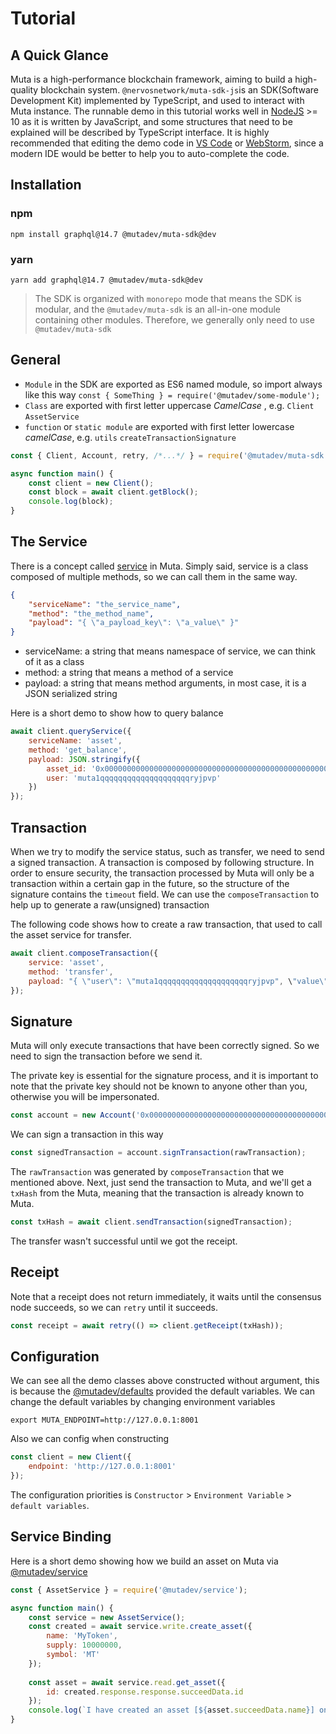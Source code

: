 # Tutorial

## A Quick Glance

Muta is a high-performance blockchain framework, aiming to build a high-quality blockchain system. `@nervosnetwork/muta-sdk-js`is an SDK(Software Development Kit) implemented by TypeScript, and used to interact with Muta instance. The runnable demo in this tutorial works well in [NodeJS](https://nodejs.org/en/download/) >= 10 as it is written by JavaScript, and some structures that need to be explained will be described by TypeScript interface. It is highly recommended that editing the demo code in [VS Code](https://code.visualstudio.com/) or [WebStorm](https://www.jetbrains.com/webstorm/), since a modern IDE would be better to help you to auto-complete the code. 

## Installation

### npm

```
npm install graphql@14.7 @mutadev/muta-sdk@dev
```

### yarn

```
yarn add graphql@14.7 @mutadev/muta-sdk@dev
```

> The SDK is organized with `monorepo` mode that means the SDK is modular, and the `@mutadev/muta-sdk` is an all-in-one module containing other modules. Therefore, we generally only need to use `@mutadev/muta-sdk`

## General

- `Module` in the SDK are exported as ES6 named module, so import always like this way `const { SomeThing } = require('@mutadev/some-module');`
- `Class` are exported with first letter uppercase *CamelCase* , e.g. `Client` `AssetService`
- `function` or `static module` are exported with first letter lowercase *camelCase*, e.g. `utils` `createTransactionSignature`

```js
const { Client, Account, retry, /*...*/ } = require('@mutadev/muta-sdk');

async function main() {
    const client = new Client();
	const block = await client.getBlock();
    console.log(block);
}
```

## The Service 

There is a concept called [service](https://docs.muta.dev/#/service_dev) in Muta. Simply said, service is a class composed of multiple methods, so we can call them in the same way.

```json
{
    "serviceName": "the_service_name",
    "method": "the_method_name",
    "payload": "{ \"a_payload_key\": \"a_value\" }"
}
```

- serviceName: a string that means namespace of service, we can think of it as a class
- method: a string that means a method of a service
- payload: a string that means method arguments, in most case, it is a JSON serialized string

Here is a short demo to show how to query balance

```js
await client.queryService({
    serviceName: 'asset',
    method: 'get_balance',
    payload: JSON.stringify({ 
        asset_id: '0x0000000000000000000000000000000000000000000000000000000000000000', 
        user: 'muta1qqqqqqqqqqqqqqqqqqqqryjpvp'
    })
});
```

## Transaction

When we try to modify the service status, such as transfer, we need to send a signed transaction. A transaction is composed by following structure. In order to ensure security, the transaction processed by Muta will only be a transaction within a certain gap in the future, so the structure of the signature contains the `timeout` field. We can use the `composeTransaction` to help up to generate a raw(unsigned) transaction

The following code shows how to create a raw transaction, that used to call the asset service for transfer.

```js
await client.composeTransaction({
    service: 'asset',
    method: 'transfer',
    payload: "{ \"user\": \"muta1qqqqqqqqqqqqqqqqqqqqryjpvp", \"value\": 1 }"
});
```

## Signature

Muta will only execute transactions that have been correctly signed. So we need to sign the transaction before we send it.

The private key is essential for the signature process, and it is important to note that the private key should not be known to anyone other than you, otherwise you will be impersonated.

```js
const account = new Account('0x0000000000000000000000000000000000000000000000000000000000000001');
```

We can sign a transaction in this way

```js
const signedTransaction = account.signTransaction(rawTransaction);
```

The `rawTransaction` was generated by `composeTransaction` that we mentioned above. Next, just send the transaction to Muta, and we'll get a `txHash` from the Muta, meaning that the transaction is already known to Muta. 

```js
const txHash = await client.sendTransaction(signedTransaction);
```

The transfer wasn't successful until we got the receipt.

## Receipt

Note that a receipt does not return immediately, it waits until the consensus node succeeds, so we can `retry` until it succeeds.

```js
const receipt = await retry(() => client.getReceipt(txHash));
```

## Configuration

We can see all the demo classes above constructed without argument, this is because the [@mutadev/defaults](https://github.com/nervosnetwork/muta-sdk-js/tree/master/packages/muta-defaults) provided the default variables. We can change the default variables by changing environment variables 

```
export MUTA_ENDPOINT=http://127.0.0.1:8001
```

Also we can config when constructing

```js
const client = new Client({
    endpoint: 'http://127.0.0.1:8001'
});
```

The configuration priorities is `Constructor` > `Environment Variable` > `default variables`.

## Service Binding

Here is a short demo showing how we build an asset on Muta via [@mutadev/service](https://github.com/nervosnetwork/muta-sdk-js/tree/master/packages/muta-service)

```js
const { AssetService } = require('@mutadev/service');

async function main() {
    const service = new AssetService();
    const created = await service.write.create_asset({
        name: 'MyToken',
        supply: 10000000,
        symbol: 'MT'
    });
    
    const asset = await service.read.get_asset({
        id: created.response.response.succeedData.id
    });
    console.log(`I have created an asset [${asset.succeedData.name}] on Muta succeffuly`);
}
```
